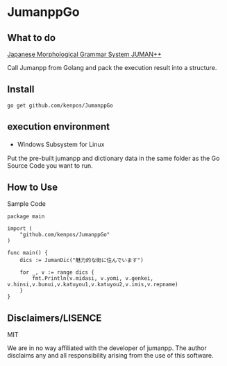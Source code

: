 # JumanppGo

## What to do
[Japanese Morphological Grammar System JUMAN++ ](https://nlp.ist.i.kyoto-u.ac.jp/?JUMAN%2B%2B)

Call Jumanpp from Golang and pack the execution result into a structure.

## Install
```
go get github.com/kenpos/JumanppGo
```

## execution environment
* Windows Subsystem for Linux　

Put the pre-built jumanpp and dictionary data in the same folder as the Go Source Code you want to run.

## How to Use

Sample Code
```
package main

import (
	"github.com/kenpos/JumanppGo"
)

func main() {
	dics := JumanDic("魅力的な街に住んでいます")

	for _, v := range dics {
		fmt.Println(v.midasi, v.yomi, v.genkei, v.hinsi,v.bunui,v.katuyou1,v.katuyou2,v.imis,v.repname)
	}
}
```

## Disclaimers/LISENCE
MIT

We are in no way affiliated with the developer of jumanpp.
The author disclaims any and all responsibility arising from the use of this software.
